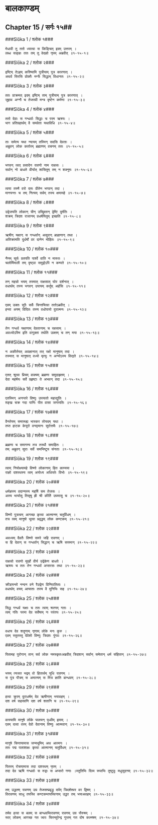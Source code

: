 बालकाण्डम्
===============================


## Chapter 15  / सर्गः १५##


###Slōka 1 / श्लोक १###


    मेधावी तु ततो ध्यात्वा स किङ्चित् इदम् उत्तरम् ।
    लब्ध सङ्ज्ञः ततः तम् तु वेदज्ञो नृपम् अब्रवीत् ॥१-१५-१॥


###Slōka 2 / श्लोक २###


    इष्टिम् तेऽहम् करिष्यामि पुत्रीयाम् पुत्र कारणात् ।
    अथर्व सिरसि प्रोक्तैः मन्त्रैः सिद्धाम् विधानतः ॥१-१५-२॥


###Slōka 3 / श्लोक ३###


    ततः प्राक्रमत् इदम् इष्टिम् ताम् पुत्रीयाम् पुत्र कारणात् ।
    जुहाव अग्नौ च तेजस्वी मन्त्र दृष्टेन कर्मणा ॥१-१५-३॥


###Slōka 4 / श्लोक ४###


    ततो देवाः स गन्धर्वाः सिद्धाः च परम ऋषयः ।
    भाग प्रतिग्रहार्थम् वै समवेता यथाविधि ॥१-१५-४॥


###Slōka 5 / श्लोक ५###


    ताः समेत्य यथा न्यायम् तस्मिन् सदसि देवताः ।
    अब्रुवन् लोक कर्तारम् ब्रह्माणम् वचनम् ततः ॥१-१५-५॥


###Slōka 6 / श्लोक ६###


    भगवन् त्वत् प्रसादेन रावणो नाम राक्षसः ।
    सर्वान् नो बाधते वीर्यात् शासितुम् तम् न शक्नुमः ॥१-१५-६॥


###Slōka 7 / श्लोक ७###


    त्वया तस्मै वरो दत्तः प्रीतेन भगवन् तदा ।
    मानयन्तः च तम् नित्यम् सर्वम् तस्य क्षमामहे ॥१-१५-७॥


###Slōka 8 / श्लोक ८###


    उद्वेजयति लोकान् त्रीन् उच्छ्रितान् द्वेष्टि दुर्मतिः ।
    शक्रम् त्रिदश राजानम् प्रधर्षयितुम् इच्छति ॥१-१५-८॥


###Slōka 9 / श्लोक ९###


    ऋषीन् यक्षान् स गन्धर्वान् असुरान् ब्राह्मणान् तथा ।
    अतिक्रामति दुर्धर्षो वर दानेन मोहितः ॥१-१५-९॥


###Slōka 10 / श्लोक १०###


    नैनम् सूर्यः प्रतपति पार्श्वे वाति न मारुतः ।
    चलोर्मिमाली तम् दृष्ट्वा समुद्रोऽपि न कम्पते ॥१-१५-१०॥


###Slōka 11 / श्लोक ११###


    तन् महन्नो भयम् तस्मात् राक्षसात् घोर दर्शनात् ।
    वधार्थम् तस्य भगवन् उपायम् कर्तुम् अर्हसि ॥१-१५-११॥


###Slōka 12 / श्लोक १२###


    एवम् उक्तः सुरैः सर्वैः चिन्तयित्वा ततोऽब्रवीत् ।
    हन्ता अयम् विदितः तस्य वधोपायो दुरात्मनः ॥१-१५-१२॥


###Slōka 13 / श्लोक १३###


    तेन गन्धर्व यक्षाणाम् देवतानाम् च रक्षसाम् ।
    अवध्योऽस्मि इति वागुक्ता तथेति उक्तम् च तन् मया ॥१-१५-१३॥


###Slōka 14 / श्लोक १४###


    न अकीर्तयत् अवज्ञानात् तत् रक्षो मानुषाम् तदा ।
    तस्मात् स मानुषात् वध्यो मृत्युः न अन्योऽस्य विद्यते ॥१-१५-१४॥


###Slōka 15 / श्लोक १५###


    एतत् श्रुत्वा प्रियम् वाक्यम् ब्रह्मणा समुदाहृतम् ।
    देवा महर्षयः सर्वे प्रहृष्टाः ते अभवन् तदा ॥१-१५-१५॥


###Slōka 16 / श्लोक १६###


    एतस्मिन् अनन्तरे विष्णुः उपयातो महाद्युतिः ।
    श्ङ्ख चक्र गदा पाणिः पीत वासा जगत्पतिः ॥१-१५-१६॥


###Slōka 17 / श्लोक १७###


    वैनतेयम् समारूह्य भास्कर तोयदम् यथा ।
    तप्त हाटक केयूरो वन्द्यमानः सुरोत्तमैः ॥१-१५-१७॥


###Slōka 18 / श्लोक १८###


    ब्रह्मणा च समागम्य तत्र तस्थौ समाहितः ।
    तम् अब्रुवन् सुराः सर्वे समभिष्टूय संनताः ॥१-१५-१८॥


###Slōka 19 / श्लोक १९###


    त्वाम् नियोक्ष्यामहे विष्णो लोकानाम् हित काम्यया ।
    राज्ञो दशरथस्य त्वम् अयोध्य अधिपतेः विभोः ॥१-१५-१९॥


###Slōka 20 / श्लोक २०###


    धर्मज्ञस्य वदान्यस्य महर्षि सम तेजसः ।
    अस्य भार्यासु तिसृषु ह्री श्री कीर्ति उपमासु च ॥१-१५-२०॥


###Slōka 21 / श्लोक २१###


    विष्णो पुत्रत्वम् आगच्छ कृत्वा आत्मानम् चतुर्विधम् ।
    तत्र त्वम् मानुषो भूत्वा प्रवृद्धम् लोक कण्टकम् ॥१-१५-२१॥


###Slōka 22 / श्लोक २२###


    अवध्यम् दैवतैः विष्णो समरे जहि रावणम् ।
    स हि देवान् स गन्धर्वान् सिद्धान् च ऋषि सत्तमान् ॥१-१५-२२॥


###Slōka 23 / श्लोक २३###


    राक्षसो रावणो मूर्खो वीर्य उद्रेकेण बाधते ।
    ऋषयः च ततः तेन गन्धर्वा अप्सरसः तथा ॥१-१५-२३॥


###Slōka 24 / श्लोक २४###


    क्रीडयन्तो नन्दन वने रैउद्रेण विनिपातिताः ।
    वधार्थम् वयम् आयाताः तस्य वै मुनिभिः सह ॥१-१५-२४॥


###Slōka 25 / श्लोक २५###


    सिद्ध गन्धर्व यक्षाः च ततः त्वाम् श्ररणम् गताः ।
    त्वम् गतिः परमा देव सर्वेषाम् नः परंतपः ॥१-१५-२५॥


###Slōka 26 / श्लोक २६###


    वधाय देव शतॄणाम् नृणाम् लोके मनः कुरु ।
    एवम् स्तुतस्तु देवेशो विष्णुः त्रिदशः पुंगवः ॥१-१५-२६॥


###Slōka 27 / श्लोक २७###


    पितामह पुरोगान् तान् सर्व लोक नमस्कृतःअब्रवीत् त्रिदशान् सर्वान् समेतान् धर्म संहितान् ॥१-१५-२७॥


###Slōka 28 / श्लोक २८###


    भयम् त्यजत भद्रम् वो हितार्थम् युधि रावणम् ।
    स पुत्र पौत्रम् स अमात्यम् स मित्र ज्ञाति बान्धवम् ॥१-१५-२८॥


###Slōka 29 / श्लोक २९###


    हत्वा क्रूरम् दुराधर्षम् देव ऋषीणाम् भयावहम् ।
    दश वर्ष सहस्राणि दश वर्ष शतानि च ॥१-१५-२९॥


###Slōka 30 / श्लोक ३०###


    वत्स्यामि मानुषे लोके पालयन् पृध्वीम् इमाम् ।
    एवम् दत्वा वरम् देवो देवानाम् विष्णुः आत्मवान् ॥१-१५-३०॥


###Slōka 31 / श्लोक ३१###


    मानुषे चिन्तयामास जन्मभूमिम् अथ आत्मनः ।
    ततः पद्म पलाशाक्षः कृत्वा आत्मानम् चतुर्विधम् ॥१-१५-३१॥


###Slōka 32 / श्लोक ३२###


    पितरम् रोचयामास तदा दशरथम् नृपम् ।
    तदा देव ऋषि गन्धर्वाः स रुद्राः स अप्सरो गणाः ।स्तुतिभिः दिव्य रूपाभिः तुष्टुवुः मधुसूदनम् ॥१-१५-३२॥


###Slōka 33 / श्लोक ३३###


    तम् उद्धतम् रावणम् उग्र तेजसम्प्रवृद्ध दर्पम् त्रिदशेश्वर वर द्विषम् ।
    विरावणम् साधु तपस्वि कण्टकम्तपस्विनाम् उद्धर तम् भयाअवहम् ॥१-१५-३३॥


###Slōka 34 / श्लोक ३४###


    तमेव हत्वा स बलम् स बान्धवम्विरावणम् रावणम् उग्र पौरुषम् ।
    स्वर् लोकम् आगच्छ गत ज्वरः चिरम्सुरेन्द्र गुप्तम् गत दोष कल्मषम् ॥१-१५-३४॥


